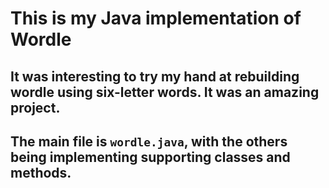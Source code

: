 # This is my Java implementation of Wordle

## It was interesting to try my hand at rebuilding wordle using six-letter words. It was an amazing project.

## The main file is `wordle.java`, with the others being implementing supporting classes and methods.
